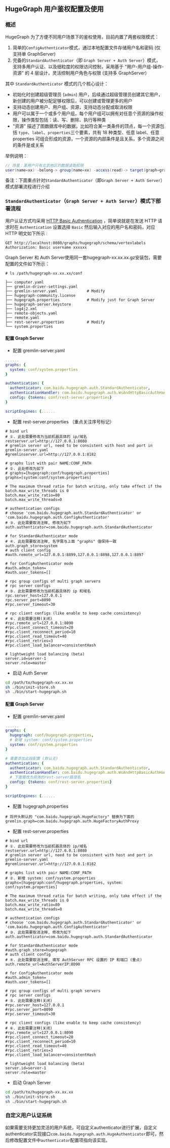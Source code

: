 ## HugeGraph 用户鉴权配置及使用

### 概述
HugeGraph 为了方便不同用户场景下的鉴权使用，目前内置了两套权限模式：
1. 简单的`ConfigAuthenticator`模式，通过本地配置文件存储用户名和密码 (仅支持单 GraphServer)
2. 完备的`StandardAuthenticator`（即 `Graph Server + Auth Server`）模式，支持多用户认证、以及细粒度的权限访问控制，采用基于 “用户-用户组-操作-资源” 的 4 层设计，灵活控制用户角色与权限 (支持多 GraphServer)

其中 `StandardAuthenticator` 模式的几个核心设计：
- 初始化时创建超级管理员 (`admin`) 用户，后续通过超级管理员创建其它用户，新创建的用户被分配足够权限后，可以创建或管理更多的用户
- 支持动态创建用户、用户组、资源，支持动态分配或取消权限
- 用户可以属于一个或多个用户组，每个用户组可以拥有对任意个资源的操作权限，操作类型包括：读、写、删除、执行等种类
- "资源" 描述了图数据库中的数据，比如符合某一类条件的顶点，每一个资源包括 `type`、`label`、`properties`三个要素，共有 18 种类型、任意 label、任意 properties 可组合形成的资源，一个资源的内部条件是且关系，多个资源之间的条件是或关系

举例说明：

```java
// 场景：某用户只有北京地区的数据读取权限
user(name=xx) -belong-> group(name=xx) -access(read)-> target(graph=graph1, resource={label: person, city: Beijing})
```

备注：下面重点针对`StandardAuthenticator`（即`Graph Server + Auth Server`）模式部署流程进行介绍

### `StandardAuthenticator`（`Graph Server + Auth Server`）模式下部署流程

用户认证方式均采用 [HTTP Basic Authentication](https://zh.wikipedia.org/wiki/HTTP%E5%9F%BA%E6%9C%AC%E8%AE%A4%E8%AF%81) ，简单说就是在发送 HTTP 请求时在 `Authentication` 设置选择 `Basic` 然后输入对应的用户名和密码，对应 HTTP 明文如下所示 :

```http
GET http://localhost:8080/graphs/hugegraph/schema/vertexlabels
Authorization: Basic username xxxxxx
```

Graph Server 和 Auth Server使用同一套hugegraph-xx.xx.xx.gz安装包，需要配置的文件如下所示：

```
# ls /path/hugegraph-xx.xx.xx/conf

├── computer.yaml
├── gremlin-driver-settings.yaml
├── gremlin-server.yaml 			# Modify
├── hugegraph-community.license
├── hugegraph.properties 			# Modify just for Graph Server 
├── hugegraph-server.keystore
├── log4j2.xml
├── remote-objects.yaml
├── remote.yaml
├── rest-server.properties 			# Modify
└── system.properties
```

#### 配置 Graph Server

* 配置 gremlin-server.yaml

```yaml
......
graphs: {
  system: conf/system.properties
}

authentication: {
  authenticator: com.baidu.hugegraph.auth.StandardAuthenticator,
  authenticationHandler: com.baidu.hugegraph.auth.WsAndHttpBasicAuthHandler,
  config: {tokens: conf/rest-server.properties}
}

scriptEngines: {......
```

* 配置 rest-server.properties （重点关注序号标记）

```properties
# bind url
# ①. 此处需要修改为当前机器具体的 ip/域名
restserver.url=http://127.0.0.1:8080
# gremlin server url, need to be consistent with host and port in gremlin-server.yaml
#gremlinserver.url=http://127.0.0.1:8182

# graphs list with pair NAME:CONF_PATH
# ②. 此处修改为如下
# graphs=[hugegraph:conf/hugegraph.properties]
graphs=[system:conf/system.properties]

# The maximum thread ratio for batch writing, only take effect if the batch.max_write_threads is 0
batch.max_write_ratio=80
batch.max_write_threads=0

# authentication configs
# choose 'com.baidu.hugegraph.auth.StandardAuthenticator' or 'com.baidu.hugegraph.auth.ConfigAuthenticator'
# ③. 此处需要取消注释, 修改为如下
auth.authenticator=com.baidu.hugegraph.auth.StandardAuthenticator

# for StandardAuthenticator mode
# ④. 此处需要取消注释, 名字需与上⾯ "graphs" 值保持⼀致
auth.graph_store=system
# auth client config
#auth.remote_url=127.0.0.1:8899,127.0.0.1:8898,127.0.0.1:8897

# for ConfigAuthenticator mode
#auth.admin_token=
#auth.user_tokens=[]

# rpc group configs of multi graph servers
# rpc server configs
# ⑤. 此处需要修改为当前机器具体的 ip 和域名
rpc.server_host=127.0.0.1
rpc.server_port=8090
#rpc.server_timeout=30

# rpc client configs (like enable to keep cache consistency)
# ⑥. 此处需要注释(关闭)
#rpc.remote_url=127.0.0.1:8090
#rpc.client_connect_timeout=20
#rpc.client_reconnect_period=10
#rpc.client_read_timeout=40
#rpc.client_retries=3
#rpc.client_load_balancer=consistentHash

# lightweight load balancing (beta)
server.id=server-1
server.role=master
```

* 启动 Auth Server

```bash
cd /path/to/hugegraph-xx.xx.xx
sh ./bin/init-store.sh
sh ./bin/start-hugegraph.sh
```

#### 配置 Graph Server

* 配置 gremlin-server.yaml

```yaml
......
graphs: {
  hugegraph: conf/hugegraph.properties,
  # 新增 system: conf/system.properties
  system: conf/system.properties
}

# 需要添加此段配置 (默认⽆)
authentication: {
  authenticator: com.baidu.hugegraph.auth.StandardAuthenticator,
  authenticationHandler: com.baidu.hugegraph.auth.WsAndHttpBasicAuthHandler,
  # 下⾯需改为具体的rest-server路径名
  config: {tokens: conf/rest-server.properties}
}

scriptEngines: {......
```

* 配置 hugegraph.properties

```properties
# 将开头默认的 "com.baidu.hugegraph.HugeFactory" 替换为下⾯的
gremlin.graph=com.baidu.hugegraph.auth.HugeFactoryAuthProxy
```

* 配置 rest-server.properties

```properties
# bind url
# ①. 此处需要修改为当前机器具体的 ip/域名
restserver.url=http://127.0.0.1:8080
# gremlin server url, need to be consistent with host and port in gremlin-server.yaml
#gremlinserver.url=http://127.0.0.1:8182

# graphs list with pair NAME:CONF_PATH
# ②. 新增 system: conf/system.properties
graphs=[hugegraph:conf/hugegraph.properties, system: conf/system.properties]

# The maximum thread ratio for batch writing, only take effect if the batch.max_write_threads is 0
batch.max_write_ratio=80
batch.max_write_threads=0

# authentication configs
# choose 'com.baidu.hugegraph.auth.StandardAuthenticator' or 'com.baidu.hugegraph.auth.ConfigAuthenticator'
# ③. 此处需要取消注释, 修改为如下
auth.authenticator=com.baidu.hugegraph.auth.StandardAuthenticator

# for StandardAuthenticator mode
#auth.graph_store=hugegraph
# auth client config
# ④. 此处需要取消注释, 填写 AuthServer RPC 设置的 IP 和端⼝ (重点)
auth.remote_url=AuthServerIP:8090

# for ConfigAuthenticator mode
#auth.admin_token=
#auth.user_tokens=[]

# rpc group configs of multi graph servers
# rpc server configs
# ⑤. 此处需要注释(关闭)
#rpc.server_host=127.0.0.1
#rpc.server_port=8090
#rpc.server_timeout=30

# rpc client configs (like enable to keep cache consistency)
# ⑥. 此处需要注释(关闭)
#rpc.remote_url=127.0.0.1:8090
#rpc.client_connect_timeout=20
#rpc.client_reconnect_period=10
#rpc.client_read_timeout=40
#rpc.client_retries=3
#rpc.client_load_balancer=consistentHash

# lightweight load balancing (beta)
server.id=server-1
server.role=master
```

* 启动 Graph Server

```bash
cd /path/to/hugegraph-xx.xx.xx
sh ./bin/init-store.sh
sh ./bin/start-hugegraph.sh
```

### 自定义用户认证系统

如果需要支持更加灵活的用户系统，可自定义authenticator进行扩展，自定义authenticator实现接口`com.baidu.hugegraph.auth.HugeAuthenticator`即可，然后修改配置文件中`authenticator`配置项指向该实现。
